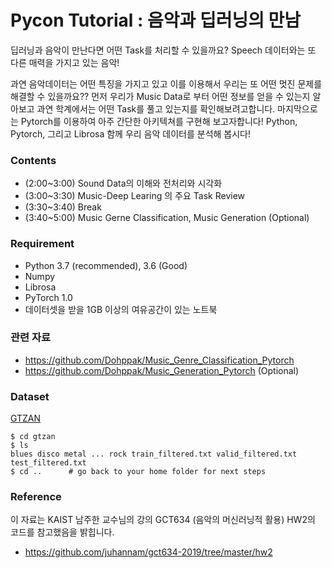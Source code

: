 # Pycon Tutorial : 음악과 딥러닝의 만남
딥러닝과 음악이 만난다면 어떤 Task를 처리할 수 있을까요? Speech 데이터와는 또 다른 매력을 가지고 있는 음악!

과연 음악데이터는 어떤 특징을 가지고 있고 이를 이용해서 우리는 또 어떤 멋진 문제를 해결할 수 있을까요?? 
먼저 우리가 Music Data로 부터 어떤 정보를 얻을 수 있는지 알아보고 과연 학계에서는 어떤 Task를 풀고 있는지를 확인해보려고합니다. 
마지막으로는 Pytorch를 이용하여 아주 간단한 아키텍쳐를 구현해 보고자합니다! 
Python, Pytorch, 그리고 Librosa 함께 우리 음악 데이터를 분석해 봅시다!

### Contents
- (2:00~3:00) Sound Data의 이해와 전처리와 시각화
- (3:00~3:30) Music-Deep Learing 의 주요 Task Review
- (3:30~3:40) Break
- (3:40~5:00) Music Gerne Classification, Music Generation (Optional)

### Requirement
- Python 3.7 (recommended), 3.6 (Good)
- Numpy
- Librosa
- PyTorch 1.0
- 데이터셋을 받을 1GB 이상의 여유공간이 있는 노트북

### 관련 자료
- https://github.com/Dohppak/Music_Genre_Classification_Pytorch
- https://github.com/Dohppak/Music_Generation_Pytorch (Optional)
### Dataset
[GTZAN](http://marsyas.info/downloads/datasets.html)
```
$ cd gtzan
$ ls 
blues disco metal ... rock train_filtered.txt valid_filtered.txt test_filtered.txt
$ cd ..      # go back to your home folder for next steps
```

### Reference

이 자료는 KAIST 남주한 교수님의 강의 GCT634 (음악의 머신러닝적 활용) HW2의 코드를 참고했음을 밝힙니다.
- https://github.com/juhannam/gct634-2019/tree/master/hw2